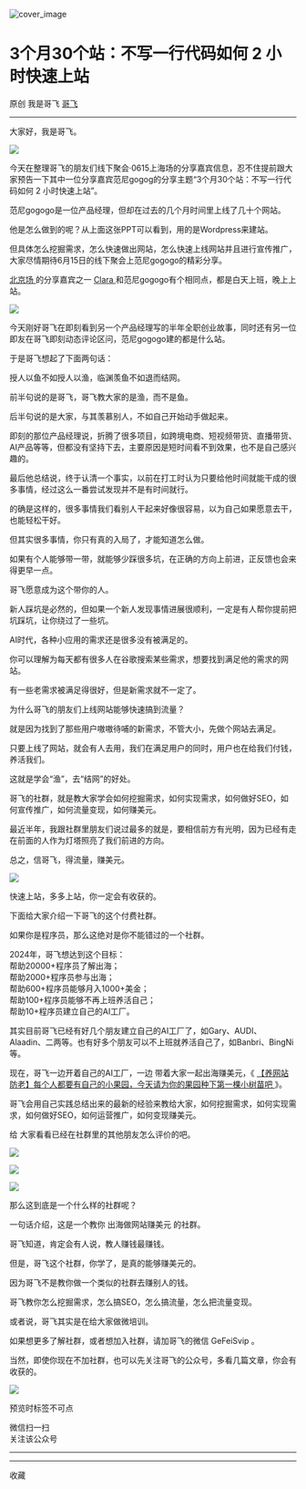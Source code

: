 ![cover_image](https://mmbiz.qpic.cn/sz_mmbiz_jpg/LBrX00GQeicvXMnAfQ2h0jUezTdhlxGbrcREicEbeKvCADqfpEyQwGhO2O67PicPibY7aNSNcWGYBiaPqpgGgxbp4Bg/0?wx_fmt=jpeg)

#  3个月30个站：不写一行代码如何 2 小时快速上站

原创  我是哥飞  [ 哥飞 ](javascript:void\(0\);)

__ _ _ _ _

大家好，我是哥飞。

![](https://mmbiz.qpic.cn/sz_mmbiz_png/LBrX00GQeicvXMnAfQ2h0jUezTdhlxGbrhG1IjNtIqTmoNngicBbvrYzjwiaS8iaAzjWiaVv7CWicwQSn8TU8Al8NuBA/640?wx_fmt=png&from=appmsg)

今天在整理哥飞的朋友们线下聚会·0615上海场的分享嘉宾信息，忍不住提前跟大家预告一下其中一位分享嘉宾范尼gogog的分享主题“3个月30个站：不写一行代码如何
2 小时快速上站”。

范尼gogogo是一位产品经理，但却在过去的几个月时间里上线了几十个网站。  

他是怎么做到的呢？从上面这张PPT可以看到，用的是Wordpress来建站。  

但具体怎么挖掘需求，怎么快速做出网站，怎么快速上线网站并且进行宣传推广，大家尽情期待6月15日的线下聚会上范尼gogogo的精彩分享。

[ 北京场
](http://mp.weixin.qq.com/s?__biz=MjM5OTIzMzYyMA==&mid=2650082976&idx=1&sn=80b898ce9a43da9a5e9a7c47d15991cd&chksm=bf3f3f9b8848b68d1a1bffae556e0c2f98bb96d234b1d5a54abd05431932ae8c030ebfe39af0&scene=21#wechat_redirect)
的分享嘉宾之一 [ Clara
](http://mp.weixin.qq.com/s?__biz=MjM5OTIzMzYyMA==&mid=2650082954&idx=1&sn=85fd06c2626230402ead006168adca90&chksm=bf3f3fb18848b6a737efdf3d86f359ed79cb256ea9054f622a1e7e2bc69f75813eb861391ecc&scene=21#wechat_redirect)
和范尼gogogo有个相同点，都是白天上班，晚上上站。  

![](https://mmbiz.qpic.cn/sz_mmbiz_png/LBrX00GQeicvXMnAfQ2h0jUezTdhlxGbrVnuIfKlLbOwXa2QubYKuQg42euiaHib11Ar8LU59sG4wUMic3t7iadDZiaA/640?wx_fmt=png)

今天刚好哥飞在即刻看到另一个产品经理写的半年全职创业故事，同时还有另一位即友在哥飞即刻动态评论区问，范尼gogogo建的都是什么站。  

于是哥飞想起了下面两句话：

授人以鱼不如授人以渔，临渊羡鱼不如退而结网。

前半句说的是哥飞，哥飞教大家的是渔，而不是鱼。

后半句说的是大家，与其羡慕别人，不如自己开始动手做起来。

即刻的那位产品经理说，折腾了很多项目，如跨境电商、短视频带货、直播带货、AI产品等等，但都没有坚持下去，主要原因是短时间看不到效果，也不是自己感兴趣的。

最后他总结说，终于认清一个事实，以前在打工时认为只要给他时间就能干成的很多事情，经过这么一番尝试发现并不是有时间就行。

的确是这样的，很多事情我们看别人干起来好像很容易，以为自己如果愿意去干，也能轻松干好。

但其实很多事情，你只有真的入局了，才能知道怎么做。

如果有个人能够带一带，就能够少踩很多坑，在正确的方向上前进，正反馈也会来得更早一点。

哥飞愿意成为这个带你的人。

新人踩坑是必然的，但如果一个新人发现事情进展很顺利，一定是有人帮你提前把坑踩坑，让你绕过了一些坑。

AI时代，各种小应用的需求还是很多没有被满足的。

你可以理解为每天都有很多人在谷歌搜索某些需求，想要找到满足他的需求的网站。

有一些老需求被满足得很好，但是新需求就不一定了。

为什么哥飞的朋友们上线网站能够快速搞到流量？

就是因为找到了那些用户嗷嗷待哺的新需求，不管大小，先做个网站去满足。

只要上线了网站，就会有人去用，我们在满足用户的同时，用户也在给我们付钱，养活我们。

这就是学会“渔”，去“结网”的好处。

哥飞的社群，就是教大家学会如何挖掘需求，如何实现需求，如何做好SEO，如何宣传推广，如何流量变现，如何赚美元。

最近半年，我跟社群里朋友们说过最多的就是，要相信前方有光明，因为已经有走在前面的人作为灯塔照亮了我们前进的方向。

总之，信哥飞，得流量，赚美元。

![](https://mmbiz.qpic.cn/sz_mmbiz_jpg/LBrX00GQeicvXMnAfQ2h0jUezTdhlxGbr2hEZvt4PjoTE3yzZmKF1ibIuM3XaFt4YN9WyQTM4Nm4EwRqhX05dx4w/640?wx_fmt=other&from=appmsg)

快速上站，多多上站，你一定会有收获的。  

下面给大家介绍一下哥飞的这个付费社群。

如果你是程序员，那么这绝对是你不能错过的一个社群。  

2024年，哥飞想达到这个目标：  
帮助20000+程序员了解出海；  
帮助2000+程序员参与出海；  
帮助600+程序员能够月入1000+美金；  
帮助100+程序员能够不再上班养活自己；  
帮助10+程序员建立自己的AI工厂。

其实目前哥飞已经有好几个朋友建立自己的AI工厂了，如Gary、AUDI、Alaadin、二两等。也有好多个朋友可以不上班就养活自己了，如Banbri、BingNi等。  

现在，哥飞一边开着自己的AI工厂，一边  带着大家一起出海赚美元，《 [ 【养网站防老】每个人都要有自己的小果园，今天请为你的果园种下第一棵小树苗吧
](http://mp.weixin.qq.com/s?__biz=MjM5OTIzMzYyMA==&mid=2650082415&idx=1&sn=8b725d7238143cdf7b0992b6f7835b57&chksm=bf3f3d548848b442dafc0a5fa379cf90be1749a82d62c2371d2140fed2cc5bbc86e3430e2d6f&scene=21#wechat_redirect)
》。

哥飞会用自己实践总结出来的最新的经验来教给大家，如何挖掘需求，如何实现需求，如何做好SEO，如何运营推广，如何变现赚美元。  

给  大家看看已经在社群里的其他朋友怎么评价的吧。

  

![](https://mmbiz.qpic.cn/sz_mmbiz_jpg/LBrX00GQeictfJNjePhchkZYLuBwKPcJl2yZPhaRV7VWHg1Fe9tIs05v9QTFBq1oCZjVn9qB08LszWxrFibHHeMQ/640?wx_fmt=other&wxfrom=5&wx_lazy=1&wx_co=1&tp=webp)

![](https://mmbiz.qpic.cn/sz_mmbiz_jpg/LBrX00GQeicsc3DNibdfcSLWyEGZBZSXSUbPuaibAobt9LPMO3wygibBF21OuH0mCYZU6Hn3qgz5Zvxml98F9dKnrQ/640?wx_fmt=other&wxfrom=5&wx_lazy=1&wx_co=1&tp=webp)

  

![](https://mmbiz.qpic.cn/sz_mmbiz_jpg/LBrX00GQeicu0ohJ2AspibworASbayGLjNicts7f15fE789SLz4EI2yZgzHicU6KCsqDNVgkpOwdulS8sGWaSXSRVg/640?wx_fmt=other&wxfrom=5&wx_lazy=1&wx_co=1&tp=webp)

  
那么这到底是一个什么样的社群呢？  

  

一句话介绍，这是一个教你  出海做网站赚美元  的社群。  

  

哥飞知道，肯定会有人说，教人赚钱最赚钱。  

  

但是，哥飞这个社群，你学了，是真的能够赚美元的。

  

因为哥飞不是教你做一个类似的社群去赚别人的钱。  

  

哥飞教你怎么挖掘需求，怎么搞SEO，怎么搞流量，怎么把流量变现。

  

或者说，哥飞其实是在给大家做微培训。

  

如果想更多了解社群，或者想加入社群，请加哥飞的微信 GeFeiSvip 。  

  

当然，即使你现在不加社群，也可以先关注哥飞的公众号，多看几篇文章，你会有收获的。  

  

  

![](https://mmbiz.qpic.cn/sz_mmbiz_png/LBrX00GQeictfJNjePhchkZYLuBwKPcJlnZQYrN8QibDK3jrvycyWs3MDicu1ibntWVBViahQBibHCN9DguLc15AicbBg/640?wx_fmt=other&wxfrom=5&wx_lazy=1&wx_co=1&tp=webp)

  

预览时标签不可点

微信扫一扫  
关注该公众号





****



****



  收藏

